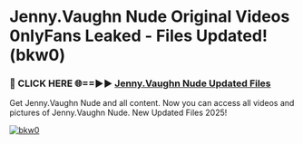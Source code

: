# Jenny.Vaughn Nude Original Videos 0nlyFans Leaked - Files Updated! (bkw0)

<h3>🔴 CLICK HERE 🌐==►► <a href="https://tinyurl.com/y5r63du9" rel="nofollow">Jenny.Vaughn Nude Updated Files</a></h3>

Get Jenny.Vaughn Nude and all content. Now you can access all videos and pictures of Jenny.Vaughn Nude. New Updated Files 2025!

[![bkw0](https://i.imgur.com/UVo9nyh.gif)](https://tinyurl.com/y5r63du9)